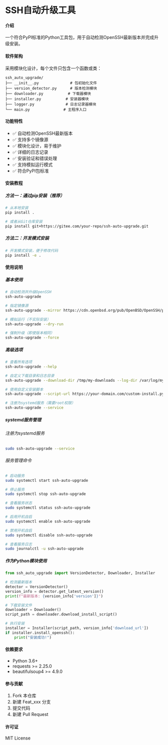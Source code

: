 # SSH自动升级工具

#### 介绍
一个符合PyPI标准的Python工具包，用于自动检测OpenSSH最新版本并完成升级安装。

#### 软件架构
采用模块化设计，每个文件只包含一个函数或类：

```
ssh_auto_upgrade/
├── __init__.py              # 包初始化文件
├── version_detector.py      # 版本检测模块
├── downloader.py           # 下载器模块
├── installer.py           # 安装器模块
├── logger.py              # 日志记录器模块
└── main.py               # 主程序入口
```

#### 功能特性

- ✅ 自动检测OpenSSH最新版本
- ✅ 支持多个镜像源
- ✅ 模块化设计，易于维护
- ✅ 详细的日志记录
- ✅ 安装验证和错误处理
- ✅ 支持模拟运行模式
- ✅ 符合PyPI包标准

#### 安装教程

##### 方法一：通过pip安装（推荐）

```bash
# 从本地安装
pip install .

# 或者从Git仓库安装
pip install git+https://gitee.com/your-repo/ssh-auto-upgrade.git
```

##### 方法二：开发模式安装

```bash
# 开发模式安装，便于修改代码
pip install -e .
```

#### 使用说明

##### 基本使用

```bash
# 自动检测并升级OpenSSH
ssh-auto-upgrade

# 指定镜像源
ssh-auto-upgrade --mirror https://cdn.openbsd.org/pub/OpenBSD/OpenSSH/portable/

# 模拟运行（不实际安装）
ssh-auto-upgrade --dry-run

# 强制升级（即使版本相同）
ssh-auto-upgrade --force
```

##### 高级选项

```bash
# 查看所有选项
ssh-auto-upgrade --help

# 自定义下载目录和日志目录
ssh-auto-upgrade --download-dir /tmp/my-downloads --log-dir /var/log/my-logs

# 使用自定义安装脚本
ssh-auto-upgrade --script-url https://your-domain.com/custom-install.py

# 注册为systemd服务（需要root权限）
ssh-auto-upgrade --service
```

##### systemd服务管理

###### 注册为systemd服务
```bash
sudo ssh-auto-upgrade --service
```

###### 服务管理命令
```bash
# 启动服务
sudo systemctl start ssh-auto-upgrade

# 停止服务
sudo systemctl stop ssh-auto-upgrade

# 查看服务状态
sudo systemctl status ssh-auto-upgrade

# 启用开机自启
sudo systemctl enable ssh-auto-upgrade

# 禁用开机自启
sudo systemctl disable ssh-auto-upgrade

# 查看服务日志
sudo journalctl -u ssh-auto-upgrade
```

##### 作为Python模块使用

```python
from ssh_auto_upgrade import VersionDetector, Downloader, Installer

# 检测最新版本
detector = VersionDetector()
version_info = detector.get_latest_version()
print(f"最新版本: {version_info['version']}")

# 下载安装文件
downloader = Downloader()
script_path = downloader.download_install_script()

# 执行安装
installer = Installer(script_path, version_info['download_url'])
if installer.install_openssh():
    print("安装成功!")
```

#### 依赖要求

- Python 3.6+
- requests >= 2.25.0
- beautifulsoup4 >= 4.9.0

#### 参与贡献

1.  Fork 本仓库
2.  新建 Feat_xxx 分支
3.  提交代码
4.  新建 Pull Request

#### 许可证

MIT License
